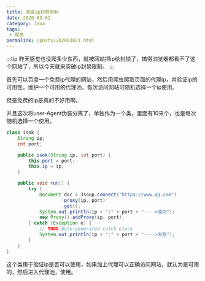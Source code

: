 ```yaml
---
title: 突破ip封禁限制
date: 2020-03-02
category: Java
tags:
 - 爬虫
permalink: /posts/202003021.html
---
```


:::tip
昨天感觉也没爬多少东西，就被网站把ip给封锁了，搞得浏览器都看不了这个网站了，所以今天就来突破ip封禁限制。
:::

<!-- more -->

首先可以百度一个免费ip代理的网站，然后用爬虫爬取页面的代理ip，并验证ip的可用性。维护一个可用的代理池，每次访问网站可随机选择一个ip使用。

但是免费的ip是真的不好用啊。

并且这次将user-Agent伪装分离了，单独作为一个类，里面有10来个，也是每次随机选择一个使用。

```java
class isok {
	String ip;
	int port;

	public isok(String ip, int port) {
		this.port = port;
		this.ip = ip;
	}

	public void run() {
		try {
			Document doc = Jsoup.connect("https://www.qq.com")
					.proxy(ip, port)
					.get();
			System.out.println(ip + ":" + port + "---->成功");
			new Proxy().addProxy(ip, port);
		} catch (Exception e) {
			// TODO Auto-generated catch block
			System.out.println(ip + ":" + port + "---->失败");
		}
	}
}
```

这个类用于验证ip是否可以使用，如果加上代理可以正确访问网站，就认为是可用的，然后进入代理池，使用。